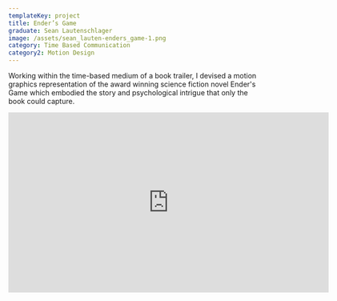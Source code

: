 ```yaml
---
templateKey: project
title: Ender’s Game
graduate: Sean Lautenschlager
image: /assets/sean_lauten-enders_game-1.png
category: Time Based Communication
category2: Motion Design
---
```

Working within the time-based medium of a book trailer, I devised a motion graphics representation of the award winning science fiction novel Ender's Game which embodied the story and psychological intrigue that only the book could capture.

<iframe src="https://player.vimeo.com/video/https://vimeo.com/208864427" width="640" height="360" frameborder="0" webkitallowfullscreen mozallowfullscreen allowfullscreen></iframe>
